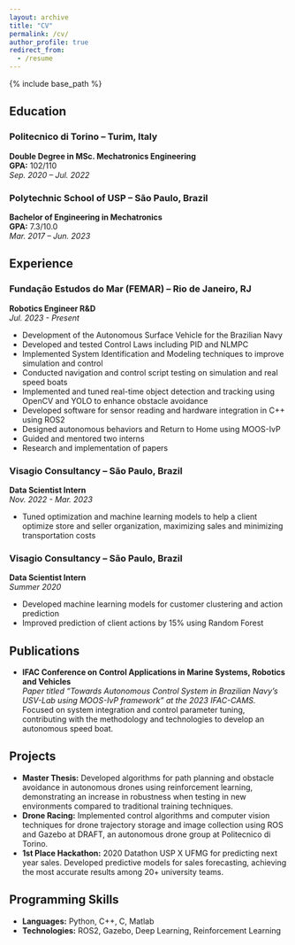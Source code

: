 ```yaml
---
layout: archive
title: "CV"
permalink: /cv/
author_profile: true
redirect_from:
  - /resume
---
```


{% include base_path %}
## Education

### Politecnico di Torino – Turim, Italy  
**Double Degree in MSc. Mechatronics Engineering**  
**GPA:** 102/110  
*Sep. 2020 – Jul. 2022*

### Polytechnic School of USP – São Paulo, Brazil  
**Bachelor of Engineering in Mechatronics**  
**GPA:** 7.3/10.0  
*Mar. 2017 – Jun. 2023*

## Experience

### Fundação Estudos do Mar (FEMAR) – Rio de Janeiro, RJ  
**Robotics Engineer R&D**  
*Jul. 2023 - Present*

- Development of the Autonomous Surface Vehicle for the Brazilian Navy
- Developed and tested Control Laws including PID and NLMPC
- Implemented System Identification and Modeling techniques to improve simulation and control
- Conducted navigation and control script testing on simulation and real speed boats
- Implemented and tuned real-time object detection and tracking using OpenCV and YOLO to enhance obstacle avoidance
- Developed software for sensor reading and hardware integration in C++ using ROS2
- Designed autonomous behaviors and Return to Home using MOOS-IvP
- Guided and mentored two interns
- Research and implementation of papers

### Visagio Consultancy – São Paulo, Brazil  
**Data Scientist Intern**  
*Nov. 2022 - Mar. 2023*

- Tuned optimization and machine learning models to help a client optimize store and seller organization, maximizing sales and minimizing transportation costs

### Visagio Consultancy – São Paulo, Brazil  
**Data Scientist Intern**  
*Summer 2020*

- Developed machine learning models for customer clustering and action prediction
- Improved prediction of client actions by 15% using Random Forest

## Publications

- **IFAC Conference on Control Applications in Marine Systems, Robotics and Vehicles**  
  *Paper titled “Towards Autonomous Control System in Brazilian Navy’s USV-Lab using MOOS-IvP framework” at the 2023 IFAC-CAMS.*  
  Focused on system integration and control parameter tuning, contributing with the methodology and technologies to develop an autonomous speed boat.

## Projects

- **Master Thesis:** Developed algorithms for path planning and obstacle avoidance in autonomous drones using reinforcement learning, demonstrating an increase in robustness when testing in new environments compared to traditional training techniques.
- **Drone Racing:** Implemented control algorithms and computer vision techniques for drone trajectory storage and image collection using ROS and Gazebo at DRAFT, an autonomous drone group at Politecnico di Torino.
- **1st Place Hackathon:** 2020 Datathon USP X UFMG for predicting next year sales. Developed predictive models for sales forecasting, achieving the most accurate results among 20+ university teams.

## Programming Skills

- **Languages:** Python, C++, C, Matlab
- **Technologies:** ROS2, Gazebo, Deep Learning, Reinforcement Learning
